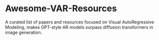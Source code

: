# Awesome-VAR-Resources
A curated list of papers and resources focused on Visual AutoRegressive Modeling, makes GPT-style AR models surpass diffusion transformers in image generation.
